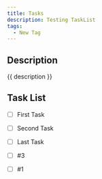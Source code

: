 ```yaml
---
title: Tasks
description: Testing TaskList
tags:
  - New Tag
---
```


## Description

{{ description }}

## Task List

- [ ] First Task
- [ ] Second Task
- [ ] Last Task
- [ ] #3
- [ ] #1

